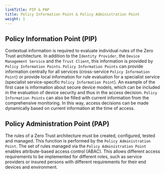 ```yaml
---
linkTitle: PIP & PAP
title: Policy Information Point & Policy Administration Point
weight: 1
---
```



## Policy Information Point (PIP)

Contextual information is required to evaluate individual rules of the Zero Trust architecture. In addition to the `Ìdentity Provider`, the `Device Management Service` and the `Trust Client`, this information is provided by `Policy Information Points`. `Policy Information Points` can provide information centrally for all services (cross-service `Policy Information Point`) or provide local information for rule evaluation for a specialist service (specialist service-specific `Policy Information Point`). An example of the first case is information about secure device models, which can be included in the evaluation of device security and thus in the access decision. `Policy Information Points` can also be filled with current information from the comprehensive monitoring. In this way, access decisions can be made dynamically based on current information at the time of access.

## Policy Administration Point (PAP)

The rules of a Zero Trust architecture must be created, configured, tested and managed. This function is performed by the `Policy Administration Point`. The set of rules managed via the  `Policy Administration Point` enables attribute-based access control (ABAC). This allows different access requirements to be implemented for different roles, such as service providers or insured persons with different requirements for their end devices and environment.
